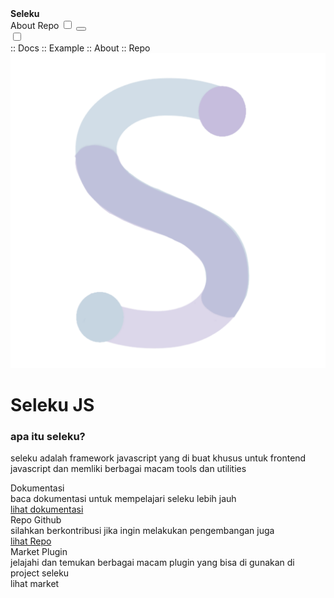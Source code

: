 <!DOCTYPE html>
<html>
	<head>
		<title>Seleku</title>
		<link rel="stylesheet" type="text/css" href="style.css">
		<link rel="stylesheet" href="https://cdnjs.cloudflare.com/ajax/libs/font-awesome/5.15.3/css/all.min.css" integrity="sha512-iBBXm8fW90+nuLcSKlbmrPcLa0OT92xO1BIsZ+ywDWZCvqsWgccV3gFoRBv0z+8dLJgyAHIhR35VZc2oM/gI1w==" crossorigin="anonymous" />
		<link rel="preconnect" href="https://fonts.gstatic.com">
		<link href="https://fonts.googleapis.com/css2?family=Varela+Round&display=swap" rel="stylesheet">
		<meta name="viewport" content="width=device-width, initial-scale=1.0, maximum-scale=1.0, minimum-scale=1.0">
	</head>
	<body>
		<div class="navbar">
			<div class="nav-left">
				<b>
				<i class="fas fa-grip-lines-vertical"></i>
				Seleku
				</b>
			</div>
			<div class="nav-right">
				<a>About</a>
				<a>Repo</a>
				<input type="checkbox" class="my-switch" name="" id="mode">
				<button id="show">
				<i class="fas fa-bars"></i>
				</button>
			</div>
		</div>
		<div class="on-mobile-nav" id="nav-hidden">
			<div class="config">
				<input type="checkbox" class="my-switch" name="" id="mode">
			</div>
			<a>:: Docs</a>
			<a>:: Example</a>
			<a>:: About</a>
			<a>:: Repo</a>
		</div>
		<div class="content">
			<img src="icon.png">
			<div class="content-intro">
				<h1>Seleku JS</h1>
				<h3>apa itu seleku?</h3>
				<p>seleku adalah framework javascript yang di buat khusus untuk frontend javascript dan memliki berbagai macam tools dan utilities</p>
			</div>
		</div>
		<div class="product">
			<div class="card">
				<div class="card-image">
					Dokumentasi
				</div>
				<div class="card-info">
					baca dokumentasi untuk mempelajari seleku lebih jauh
				</div>
				<div class="card-action">
					<a href="https://github.com/selekudev/seleku">lihat dokumentasi</a>
				</div>
			</div>
			<div class="card">
				<div class="card-image">
					Repo Github
				</div>
				<div class="card-info">
					silahkan berkontribusi jika ingin melakukan pengembangan juga
				</div>
				<div class="card-action">
					<a href="https://github.com/selekudev/seleku">lihat Repo</a>
				</div>
			</div>
			<div class="card">
				<div class="card-image">
					Market Plugin
				</div>
				<div class="card-info">
					jelajahi dan temukan berbagai macam plugin yang bisa di gunakan di project seleku
				</div>
				<div class="card-action">
					<a>lihat market</a>
				</div>
			</div>
		</div>
		<script type="text/javascript" src="index.js"></script>
	</body>
</html>
